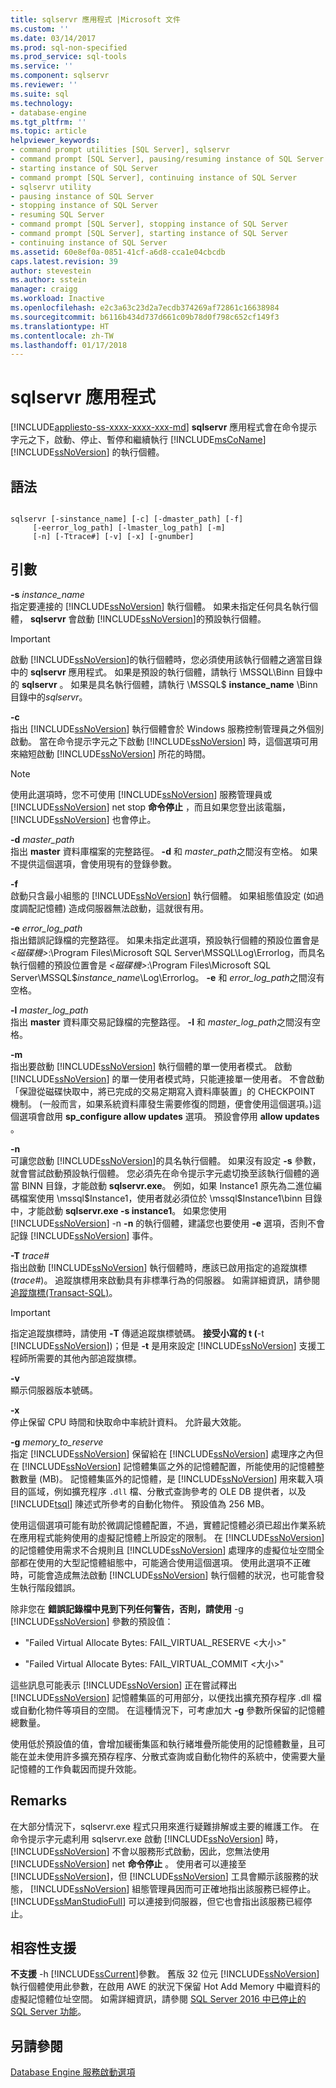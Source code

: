 ```yaml
---
title: sqlservr 應用程式 |Microsoft 文件
ms.custom: ''
ms.date: 03/14/2017
ms.prod: sql-non-specified
ms.prod_service: sql-tools
ms.service: ''
ms.component: sqlservr
ms.reviewer: ''
ms.suite: sql
ms.technology:
- database-engine
ms.tgt_pltfrm: ''
ms.topic: article
helpviewer_keywords:
- command prompt utilities [SQL Server], sqlservr
- command prompt [SQL Server], pausing/resuming instance of SQL Server
- starting instance of SQL Server
- command prompt [SQL Server], continuing instance of SQL Server
- sqlservr utility
- pausing instance of SQL Server
- stopping instance of SQL Server
- resuming SQL Server
- command prompt [SQL Server], stopping instance of SQL Server
- command prompt [SQL Server], starting instance of SQL Server
- continuing instance of SQL Server
ms.assetid: 60e8ef0a-0851-41cf-a6d8-cca1e04cbcdb
caps.latest.revision: 39
author: stevestein
ms.author: sstein
manager: craigg
ms.workload: Inactive
ms.openlocfilehash: e2c3a63c23d2a7ecdb374269af72861c16638984
ms.sourcegitcommit: b6116b434d737d661c09b78d0f798c652cf149f3
ms.translationtype: HT
ms.contentlocale: zh-TW
ms.lasthandoff: 01/17/2018
---
```

# <a name="sqlservr-application"></a>sqlservr 應用程式
[!INCLUDE[appliesto-ss-xxxx-xxxx-xxx-md](../includes/appliesto-ss-xxxx-xxxx-xxx-md.md)] **sqlservr** 應用程式會在命令提示字元之下，啟動、停止、暫停和繼續執行 [!INCLUDE[msCoName](../includes/msconame-md.md)] [!INCLUDE[ssNoVersion](../includes/ssnoversion-md.md)] 的執行個體。  
  
## <a name="syntax"></a>語法  
  
```  
  
sqlservr [-sinstance_name] [-c] [-dmaster_path] [-f]   
     [-eerror_log_path] [-lmaster_log_path] [-m]  
     [-n] [-Ttrace#] [-v] [-x] [-gnumber]  
```  
  
## <a name="arguments"></a>引數  
 **-s** *instance_name*  
 指定要連接的 [!INCLUDE[ssNoVersion](../includes/ssnoversion-md.md)] 執行個體。 如果未指定任何具名執行個體， **sqlservr** 會啟動 [!INCLUDE[ssNoVersion](../includes/ssnoversion-md.md)]的預設執行個體。  
  
> [!IMPORTANT]  
>  啟動 [!INCLUDE[ssNoVersion](../includes/ssnoversion-md.md)]的執行個體時，您必須使用該執行個體之適當目錄中的 **sqlservr** 應用程式。 如果是預設的執行個體，請執行 \MSSQL\Binn 目錄中的 **sqlservr** 。 如果是具名執行個體，請執行 \MSSQL$ **instance_name** \Binn 目錄中的*sqlservr*。  
  
 **-c**  
 指出 [!INCLUDE[ssNoVersion](../includes/ssnoversion-md.md)] 執行個體會於 Windows 服務控制管理員之外個別啟動。 當在命令提示字元之下啟動 [!INCLUDE[ssNoVersion](../includes/ssnoversion-md.md)] 時，這個選項可用來縮短啟動 [!INCLUDE[ssNoVersion](../includes/ssnoversion-md.md)] 所花的時間。  
  
> [!NOTE]  
>  使用此選項時，您不可使用 [!INCLUDE[ssNoVersion](../includes/ssnoversion-md.md)] 服務管理員或 [!INCLUDE[ssNoVersion](../includes/ssnoversion-md.md)] net stop **命令停止** ，而且如果您登出該電腦， [!INCLUDE[ssNoVersion](../includes/ssnoversion-md.md)] 也會停止。  
  
 **-d** *master_path*  
 指出 **master** 資料庫檔案的完整路徑。 **-d** 和 *master_path*之間沒有空格。 如果不提供這個選項，會使用現有的登錄參數。  
  
 **-f**  
 啟動只含最小組態的 [!INCLUDE[ssNoVersion](../includes/ssnoversion-md.md)] 執行個體。 如果組態值設定 (如過度調配記憶體) 造成伺服器無法啟動，這就很有用。  
  
 **-e** *error_log_path*  
 指出錯誤記錄檔的完整路徑。 如果未指定此選項，預設執行個體的預設位置會是 *\<磁碟機>*:\Program Files\Microsoft SQL Server\MSSQL\Log\Errorlog，而具名執行個體的預設位置會是 *\<磁碟機>*:\Program Files\Microsoft SQL Server\MSSQL$*instance_name*\Log\Errorlog。 **-e** 和 *error_log_path*之間沒有空格。  
  
 **-l** *master_log_path*  
 指出 **master** 資料庫交易記錄檔的完整路徑。 **-l** 和 *master_log_path*之間沒有空格。  
  
 **-m**  
 指出要啟動 [!INCLUDE[ssNoVersion](../includes/ssnoversion-md.md)] 執行個體的單一使用者模式。 啟動 [!INCLUDE[ssNoVersion](../includes/ssnoversion-md.md)] 的單一使用者模式時，只能連接單一使用者。 不會啟動「保證從磁碟快取中，將已完成的交易定期寫入資料庫裝置」的 CHECKPOINT 機制。 (一般而言，如果系統資料庫發生需要修復的問題，便會使用這個選項。)這個選項會啟用 **sp_configure allow updates** 選項。 預設會停用 **allow updates** 。  
  
 **-n**  
 可讓您啟動 [!INCLUDE[ssNoVersion](../includes/ssnoversion-md.md)]的具名執行個體。 如果沒有設定 **-s** 參數，就會嘗試啟動預設執行個體。 您必須先在命令提示字元處切換至該執行個體的適當 BINN 目錄，才能啟動 **sqlservr.exe**。 例如，如果 Instance1 原先為二進位編碼檔案使用 \mssql$Instance1，使用者就必須位於 \mssql$Instance1\binn 目錄中，才能啟動 **sqlservr.exe -s instance1**。 如果您使用 [!INCLUDE[ssNoVersion](../includes/ssnoversion-md.md)] -n **-n** 的執行個體，建議您也要使用 **-e** 選項，否則不會記錄 [!INCLUDE[ssNoVersion](../includes/ssnoversion-md.md)] 事件。  
  
 **-T** *trace#*  
 指出啟動 [!INCLUDE[ssNoVersion](../includes/ssnoversion-md.md)] 執行個體時，應該已啟用指定的追蹤旗標 (*trace#*)。 追蹤旗標用來啟動具有非標準行為的伺服器。 如需詳細資訊，請參閱[追蹤旗標&#40;Transact-SQL&#41;](../t-sql/database-console-commands/dbcc-traceon-trace-flags-transact-sql.md)。  
  
> [!IMPORTANT]  
>  指定追蹤旗標時，請使用 **-T** 傳遞追蹤旗標號碼。 **接受小寫的 t (**-t [!INCLUDE[ssNoVersion](../includes/ssnoversion-md.md)])；但是 **-t** 是用來設定 [!INCLUDE[ssNoVersion](../includes/ssnoversion-md.md)] 支援工程師所需要的其他內部追蹤旗標。  
  
 **-v**  
 顯示伺服器版本號碼。  
  
 **-x**  
 停止保留 CPU 時間和快取命中率統計資料。 允許最大效能。  
  
 **-g** *memory_to_reserve*  
 指定 [!INCLUDE[ssNoVersion](../includes/ssnoversion-md.md)] 保留給在 [!INCLUDE[ssNoVersion](../includes/ssnoversion-md.md)] 處理序之內但在 [!INCLUDE[ssNoVersion](../includes/ssnoversion-md.md)] 記憶體集區之外的記憶體配置，所能使用的記憶體整數數量 (MB)。 記憶體集區外的記憶體，是 [!INCLUDE[ssNoVersion](../includes/ssnoversion-md.md)] 用來載入項目的區域，例如擴充程序 `.dll` 檔、分散式查詢參考的 OLE DB 提供者，以及 [!INCLUDE[tsql](../includes/tsql-md.md)] 陳述式所參考的自動化物件。 預設值為 256 MB。  
  
 使用這個選項可能有助於微調記憶體配置，不過，實體記憶體必須已超出作業系統在應用程式能夠使用的虛擬記憶體上所設定的限制。 在 [!INCLUDE[ssNoVersion](../includes/ssnoversion-md.md)] 的記憶體使用需求不合規則且 [!INCLUDE[ssNoVersion](../includes/ssnoversion-md.md)] 處理序的虛擬位址空間全部都在使用的大型記憶體組態中，可能適合使用這個選項。 使用此選項不正確時，可能會造成無法啟動 [!INCLUDE[ssNoVersion](../includes/ssnoversion-md.md)] 執行個體的狀況，也可能會發生執行階段錯誤。  
  
 除非您在 **錯誤記錄檔中見到下列任何警告，否則，請使用** -g [!INCLUDE[ssNoVersion](../includes/ssnoversion-md.md)] 參數的預設值：  
  
-   "Failed Virtual Allocate Bytes: FAIL_VIRTUAL_RESERVE \<大小>"  
  
-   "Failed Virtual Allocate Bytes: FAIL_VIRTUAL_COMMIT \<大小>"  
  
 這些訊息可能表示 [!INCLUDE[ssNoVersion](../includes/ssnoversion-md.md)] 正在嘗試釋出 [!INCLUDE[ssNoVersion](../includes/ssnoversion-md.md)] 記憶體集區的可用部分，以便找出擴充預存程序 .dll 檔或自動化物件等項目的空間。 在這種情況下，可考慮加大 **-g** 參數所保留的記憶體總數量。  
  
 使用低於預設值的值，會增加緩衝集區和執行緒堆疊所能使用的記憶體數量，且可能在並未使用許多擴充預存程序、分散式查詢或自動化物件的系統中，使需要大量記憶體的工作負載因而提升效能。  
  
## <a name="remarks"></a>Remarks  
 在大部分情況下，sqlservr.exe 程式只用來進行疑難排解或主要的維護工作。 在命令提示字元處利用 sqlservr.exe 啟動 [!INCLUDE[ssNoVersion](../includes/ssnoversion-md.md)] 時， [!INCLUDE[ssNoVersion](../includes/ssnoversion-md.md)] 不會以服務形式啟動，因此，您無法使用 [!INCLUDE[ssNoVersion](../includes/ssnoversion-md.md)] net **命令停止** 。 使用者可以連接至 [!INCLUDE[ssNoVersion](../includes/ssnoversion-md.md)]，但 [!INCLUDE[ssNoVersion](../includes/ssnoversion-md.md)] 工具會顯示該服務的狀態， [!INCLUDE[ssNoVersion](../includes/ssnoversion-md.md)] 組態管理員因而可正確地指出該服務已經停止。 [!INCLUDE[ssManStudioFull](../includes/ssmanstudiofull-md.md)] 可以連接到伺服器，但它也會指出該服務已經停止。  
  
## <a name="compatibility-support"></a>相容性支援  
 **不支援**  -h [!INCLUDE[ssCurrent](../includes/sscurrent-md.md)]參數。 舊版 32 位元 [!INCLUDE[ssNoVersion](../includes/ssnoversion-md.md)] 執行個體使用此參數，在啟用 AWE 的狀況下保留 Hot Add Memory 中繼資料的虛擬記憶體位址空間。 如需詳細資訊，請參閱 [SQL Server 2016 中已停止的 SQL Server 功能](http://msdn.microsoft.com/library/0678bfbc-5d3f-44f4-89c0-13e8e52404da)。  
  
## <a name="see-also"></a>另請參閱  
 [Database Engine 服務啟動選項](../database-engine/configure-windows/database-engine-service-startup-options.md)  
  
  
